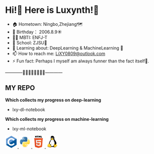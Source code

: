 # Hi!👋 Here is Luxynth!🎉

- 🏠 Hometown: Ningbo,Zhejiang🗺️
- 🎂 Birthday： 2006.8.9☀️
- 👸🏻 MBTI: ENFJ-T
- 🔭 School: ZJSU🏫
- 🌱 Learning about: DeepLearning & MachineLearning 🧠
- 📫 How to reach me: LiXY0809@outlook.com
- ⚡ Fun fact: Perhaps I myself am always funner than the fact itself🤪.
  
————💖🥑🥥📌🧩🐰🦋💡————

## MY REPO
**Which collects my progress on deep-learning**
- lxy-dl-notebook
  
**Which collects my progress on machine-learning**
- lxy-ml-notebook

<p align="left"> <a href="https://www.cprogramming.com/" target="_blank" rel="noreferrer"> <img src="https://raw.githubusercontent.com/devicons/devicon/master/icons/c/c-original.svg" alt="c" width="40" height="40"/> </a> </a> <a href="https://www.python.org" target="_blank" rel="noreferrer"> <img src="https://raw.githubusercontent.com/devicons/devicon/master/icons/python/python-original.svg" alt="python" width="40" height="40"/> </a> <a href="https://www.w3.org/html/" target="_blank" rel="noreferrer"> <img src="https://raw.githubusercontent.com/devicons/devicon/master/icons/html5/html5-original-wordmark.svg" alt="html5" width="40" height="40"/> </a> <a href="https://www.linux.org/" target="_blank" rel="noreferrer"> <img src="https://raw.githubusercontent.com/devicons/devicon/master/icons/linux/linux-original.svg" alt="linux" width="40" height="40"/> </p>

